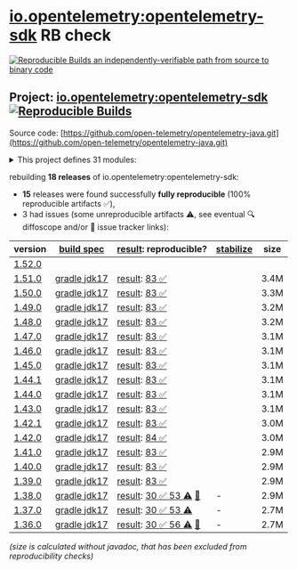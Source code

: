 [io.opentelemetry:opentelemetry-sdk](https://central.sonatype.com/artifact/io.opentelemetry/opentelemetry-sdk/versions) RB check
=======

[![Reproducible Builds](https://reproducible-builds.org/images/logos/rb.svg) an independently-verifiable path from source to binary code](https://reproducible-builds.org/)

## Project: [io.opentelemetry:opentelemetry-sdk](https://central.sonatype.com/artifact/io.opentelemetry/opentelemetry-sdk/versions) [![Reproducible Builds](https://img.shields.io/endpoint?url=https://raw.githubusercontent.com/jvm-repo-rebuild/reproducible-central/master/content/io/opentelemetry/java/badge.json)](https://github.com/jvm-repo-rebuild/reproducible-central/blob/master/content/io/opentelemetry/java/README.md)

Source code: [https://github.com/open-telemetry/opentelemetry-java.git](https://github.com/open-telemetry/opentelemetry-java.git)

<details><summary>This project defines 31 modules:</summary>

* [io.opentelemetry:opentelemetry-api](https://central.sonatype.com/artifact/io.opentelemetry/opentelemetry-api/overview)
* [io.opentelemetry:opentelemetry-api-events](https://central.sonatype.com/artifact/io.opentelemetry/opentelemetry-api-events/overview)
* [io.opentelemetry:opentelemetry-api-incubator](https://central.sonatype.com/artifact/io.opentelemetry/opentelemetry-api-incubator/overview)
* [io.opentelemetry:opentelemetry-bom](https://central.sonatype.com/artifact/io.opentelemetry/opentelemetry-bom/overview)
* [io.opentelemetry:opentelemetry-bom-alpha](https://central.sonatype.com/artifact/io.opentelemetry/opentelemetry-bom-alpha/overview)
* [io.opentelemetry:opentelemetry-context](https://central.sonatype.com/artifact/io.opentelemetry/opentelemetry-context/overview)
* [io.opentelemetry:opentelemetry-exporter-common](https://central.sonatype.com/artifact/io.opentelemetry/opentelemetry-exporter-common/overview)
* [io.opentelemetry:opentelemetry-exporter-logging](https://central.sonatype.com/artifact/io.opentelemetry/opentelemetry-exporter-logging/overview)
* [io.opentelemetry:opentelemetry-exporter-logging-otlp](https://central.sonatype.com/artifact/io.opentelemetry/opentelemetry-exporter-logging-otlp/overview)
* [io.opentelemetry:opentelemetry-exporter-otlp](https://central.sonatype.com/artifact/io.opentelemetry/opentelemetry-exporter-otlp/overview)
* [io.opentelemetry:opentelemetry-exporter-otlp-common](https://central.sonatype.com/artifact/io.opentelemetry/opentelemetry-exporter-otlp-common/overview)
* [io.opentelemetry:opentelemetry-exporter-prometheus](https://central.sonatype.com/artifact/io.opentelemetry/opentelemetry-exporter-prometheus/overview)
* [io.opentelemetry:opentelemetry-exporter-sender-grpc-managed-channel](https://central.sonatype.com/artifact/io.opentelemetry/opentelemetry-exporter-sender-grpc-managed-channel/overview)
* [io.opentelemetry:opentelemetry-exporter-sender-jdk](https://central.sonatype.com/artifact/io.opentelemetry/opentelemetry-exporter-sender-jdk/overview)
* [io.opentelemetry:opentelemetry-exporter-sender-okhttp](https://central.sonatype.com/artifact/io.opentelemetry/opentelemetry-exporter-sender-okhttp/overview)
* [io.opentelemetry:opentelemetry-exporter-zipkin](https://central.sonatype.com/artifact/io.opentelemetry/opentelemetry-exporter-zipkin/overview)
* [io.opentelemetry:opentelemetry-extension-incubator](https://central.sonatype.com/artifact/io.opentelemetry/opentelemetry-extension-incubator/overview)
* [io.opentelemetry:opentelemetry-extension-kotlin](https://central.sonatype.com/artifact/io.opentelemetry/opentelemetry-extension-kotlin/overview)
* [io.opentelemetry:opentelemetry-extension-trace-propagators](https://central.sonatype.com/artifact/io.opentelemetry/opentelemetry-extension-trace-propagators/overview)
* [io.opentelemetry:opentelemetry-opencensus-shim](https://central.sonatype.com/artifact/io.opentelemetry/opentelemetry-opencensus-shim/overview)
* [io.opentelemetry:opentelemetry-opentracing-shim](https://central.sonatype.com/artifact/io.opentelemetry/opentelemetry-opentracing-shim/overview)
* [io.opentelemetry:opentelemetry-sdk](https://central.sonatype.com/artifact/io.opentelemetry/opentelemetry-sdk/overview)
* [io.opentelemetry:opentelemetry-sdk-common](https://central.sonatype.com/artifact/io.opentelemetry/opentelemetry-sdk-common/overview)
* [io.opentelemetry:opentelemetry-sdk-extension-autoconfigure](https://central.sonatype.com/artifact/io.opentelemetry/opentelemetry-sdk-extension-autoconfigure/overview)
* [io.opentelemetry:opentelemetry-sdk-extension-autoconfigure-spi](https://central.sonatype.com/artifact/io.opentelemetry/opentelemetry-sdk-extension-autoconfigure-spi/overview)
* [io.opentelemetry:opentelemetry-sdk-extension-incubator](https://central.sonatype.com/artifact/io.opentelemetry/opentelemetry-sdk-extension-incubator/overview)
* [io.opentelemetry:opentelemetry-sdk-extension-jaeger-remote-sampler](https://central.sonatype.com/artifact/io.opentelemetry/opentelemetry-sdk-extension-jaeger-remote-sampler/overview)
* [io.opentelemetry:opentelemetry-sdk-logs](https://central.sonatype.com/artifact/io.opentelemetry/opentelemetry-sdk-logs/overview)
* [io.opentelemetry:opentelemetry-sdk-metrics](https://central.sonatype.com/artifact/io.opentelemetry/opentelemetry-sdk-metrics/overview)
* [io.opentelemetry:opentelemetry-sdk-testing](https://central.sonatype.com/artifact/io.opentelemetry/opentelemetry-sdk-testing/overview)
* [io.opentelemetry:opentelemetry-sdk-trace](https://central.sonatype.com/artifact/io.opentelemetry/opentelemetry-sdk-trace/overview)
</details>

rebuilding **18 releases** of io.opentelemetry:opentelemetry-sdk:
- **15** releases were found successfully **fully reproducible** (100% reproducible artifacts :white_check_mark:),
- 3 had issues (some unreproducible artifacts :warning:, see eventual :mag: diffoscope and/or :memo: issue tracker links):

| version | [build spec](/BUILDSPEC.md) | [result](https://reproducible-builds.org/docs/jvm/): reproducible? | [stabilize](https://github.com/google/oss-rebuild/blob/main/cmd/stabilize/README.md) | size |
| -- | --------- | ------ | ------ | -- |
| [1.52.0](https://central.sonatype.com/artifact/io.opentelemetry/opentelemetry-sdk/1.52.0/pom) | | | |
| [1.51.0](https://central.sonatype.com/artifact/io.opentelemetry/opentelemetry-sdk/1.51.0/pom) | [gradle jdk17](opentelemetry-sdk-1.51.0.buildspec) | [result](opentelemetry-sdk-1.51.0.buildinfo): [83 :white_check_mark: ](opentelemetry-sdk-1.51.0.buildcompare) | | 3.4M |
| [1.50.0](https://central.sonatype.com/artifact/io.opentelemetry/opentelemetry-sdk/1.50.0/pom) | [gradle jdk17](opentelemetry-sdk-1.50.0.buildspec) | [result](opentelemetry-sdk-1.50.0.buildinfo): [83 :white_check_mark: ](opentelemetry-sdk-1.50.0.buildcompare) | | 3.3M |
| [1.49.0](https://central.sonatype.com/artifact/io.opentelemetry/opentelemetry-sdk/1.49.0/pom) | [gradle jdk17](opentelemetry-sdk-1.49.0.buildspec) | [result](opentelemetry-sdk-1.49.0.buildinfo): [83 :white_check_mark: ](opentelemetry-sdk-1.49.0.buildcompare) | | 3.2M |
| [1.48.0](https://central.sonatype.com/artifact/io.opentelemetry/opentelemetry-sdk/1.48.0/pom) | [gradle jdk17](opentelemetry-sdk-1.48.0.buildspec) | [result](opentelemetry-sdk-1.48.0.buildinfo): [83 :white_check_mark: ](opentelemetry-sdk-1.48.0.buildcompare) | | 3.2M |
| [1.47.0](https://central.sonatype.com/artifact/io.opentelemetry/opentelemetry-sdk/1.47.0/pom) | [gradle jdk17](opentelemetry-sdk-1.47.0.buildspec) | [result](opentelemetry-sdk-1.47.0.buildinfo): [83 :white_check_mark: ](opentelemetry-sdk-1.47.0.buildcompare) | | 3.1M |
| [1.46.0](https://central.sonatype.com/artifact/io.opentelemetry/opentelemetry-sdk/1.46.0/pom) | [gradle jdk17](opentelemetry-sdk-1.46.0.buildspec) | [result](opentelemetry-sdk-1.46.0.buildinfo): [83 :white_check_mark: ](opentelemetry-sdk-1.46.0.buildcompare) | | 3.1M |
| [1.45.0](https://central.sonatype.com/artifact/io.opentelemetry/opentelemetry-sdk/1.45.0/pom) | [gradle jdk17](opentelemetry-sdk-1.45.0.buildspec) | [result](opentelemetry-sdk-1.45.0.buildinfo): [83 :white_check_mark: ](opentelemetry-sdk-1.45.0.buildcompare) | | 3.1M |
| [1.44.1](https://central.sonatype.com/artifact/io.opentelemetry/opentelemetry-sdk/1.44.1/pom) | [gradle jdk17](opentelemetry-sdk-1.44.1.buildspec) | [result](opentelemetry-sdk-1.44.1.buildinfo): [83 :white_check_mark: ](opentelemetry-sdk-1.44.1.buildcompare) | | 3.1M |
| [1.44.0](https://central.sonatype.com/artifact/io.opentelemetry/opentelemetry-sdk/1.44.0/pom) | [gradle jdk17](opentelemetry-sdk-1.44.0.buildspec) | [result](opentelemetry-sdk-1.44.0.buildinfo): [83 :white_check_mark: ](opentelemetry-sdk-1.44.0.buildcompare) | | 3.1M |
| [1.43.0](https://central.sonatype.com/artifact/io.opentelemetry/opentelemetry-sdk/1.43.0/pom) | [gradle jdk17](opentelemetry-sdk-1.43.0.buildspec) | [result](opentelemetry-sdk-1.43.0.buildinfo): [83 :white_check_mark: ](opentelemetry-sdk-1.43.0.buildcompare) | | 3.1M |
| [1.42.1](https://central.sonatype.com/artifact/io.opentelemetry/opentelemetry-sdk/1.42.1/pom) | [gradle jdk17](opentelemetry-sdk-1.42.1.buildspec) | [result](opentelemetry-sdk-1.42.1.buildinfo): [83 :white_check_mark: ](opentelemetry-sdk-1.42.1.buildcompare) | | 3.0M |
| [1.42.0](https://central.sonatype.com/artifact/io.opentelemetry/opentelemetry-sdk/1.42.0/pom) | [gradle jdk17](opentelemetry-sdk-1.42.0.buildspec) | [result](opentelemetry-sdk-1.42.0.buildinfo): [84 :white_check_mark: ](opentelemetry-sdk-1.42.0.buildcompare) | | 3.0M |
| [1.41.0](https://central.sonatype.com/artifact/io.opentelemetry/opentelemetry-sdk/1.41.0/pom) | [gradle jdk17](opentelemetry-sdk-1.41.0.buildspec) | [result](opentelemetry-sdk-1.41.0.buildinfo): [83 :white_check_mark: ](opentelemetry-sdk-1.41.0.buildcompare) | | 2.9M |
| [1.40.0](https://central.sonatype.com/artifact/io.opentelemetry/opentelemetry-sdk/1.40.0/pom) | [gradle jdk17](opentelemetry-sdk-1.40.0.buildspec) | [result](opentelemetry-sdk-1.40.0.buildinfo): [83 :white_check_mark: ](opentelemetry-sdk-1.40.0.buildcompare) | | 2.9M |
| [1.39.0](https://central.sonatype.com/artifact/io.opentelemetry/opentelemetry-sdk/1.39.0/pom) | [gradle jdk17](opentelemetry-sdk-1.39.0.buildspec) | [result](opentelemetry-sdk-1.39.0.buildinfo): [83 :white_check_mark: ](opentelemetry-sdk-1.39.0.buildcompare) | | 2.9M |
| [1.38.0](https://central.sonatype.com/artifact/io.opentelemetry/opentelemetry-sdk/1.38.0/pom) | [gradle jdk17](opentelemetry-sdk-1.38.0.buildspec) | [result](opentelemetry-sdk-1.38.0.buildinfo): [30 :white_check_mark:  53 :warning:](opentelemetry-sdk-1.38.0.buildcompare) [:memo:](https://github.com/open-telemetry/opentelemetry-java/pull/6471) | - | 2.9M |
| [1.37.0](https://central.sonatype.com/artifact/io.opentelemetry/opentelemetry-sdk/1.37.0/pom) | [gradle jdk17](opentelemetry-sdk-1.37.0.buildspec) | [result](opentelemetry-sdk-1.37.0.buildinfo): [30 :white_check_mark:  53 :warning:](opentelemetry-sdk-1.37.0.buildcompare) | - | 2.7M |
| [1.36.0](https://central.sonatype.com/artifact/io.opentelemetry/opentelemetry-sdk/1.36.0/pom) | [gradle jdk17](opentelemetry-sdk-1.36.0.buildspec) | [result](opentelemetry-sdk-1.36.0.buildinfo): [30 :white_check_mark:  56 :warning:](opentelemetry-sdk-1.36.0.buildcompare) [:memo:](https://github.com/open-telemetry/opentelemetry-java/issues/4488) | - | 2.7M |

<i>(size is calculated without javadoc, that has been excluded from reproducibility checks)</i>
